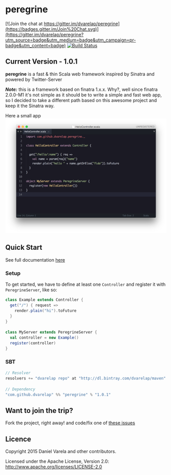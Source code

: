 # peregrine

[![Join the chat at https://gitter.im/dvarelap/peregrine](https://badges.gitter.im/Join%20Chat.svg)](https://gitter.im/dvarelap/peregrine?utm_source=badge&utm_medium=badge&utm_campaign=pr-badge&utm_content=badge)
[![Build Status](https://travis-ci.org/dvarelap/peregrine.svg)](https://travis-ci.org/dvarelap/peregrine)

## Current Version - 1.0.1

**peregrine** is a fast & thin Scala web framework inspired by Sinatra and powered by Twitter-Server

***Note:*** this is a framework based on finatra 1.x.x. Why?, well since finatra 2.0.0-M1 it's not simple as it should be to write a simple and fast web app, so I decided to take a different path based on this awesome project and keep it the Sinatra way.

Here a small app
![example](images/example.png)

## Quick Start
See full documentation [here](docs.md)


### Setup

To get started, we have to define at least one `Controller` and register it with `PeregrineServer`, like so:

```scala
class Example extends Controller {
  get("/") { request =>
    render.plain("hi").toFuture
  }
}

class MyServer extends PeregrineServer {
  val controller = new Example()
  register(controller)
}
```

### SBT

```scala
// Resolver
resolvers += "dvarelap repo" at "http://dl.bintray.com/dvarelap/maven"

// Dependency
"com.github.dvarelap" %% "peregrine" % "1.0.1"
 ```

## Want to join the trip?
Fork the project, right away!
and code/fix one of [these issues](https://github.com/dvarelap/peregrine/issues)


## Licence
Copyright 2015 Daniel Varela and other contributors.

Licensed under the Apache License, Version 2.0: http://www.apache.org/licenses/LICENSE-2.0
